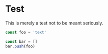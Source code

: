 # Test

This is merely a test not to be meant seriously.

```javascript
const foo = 'text'

const bar = []
bar.push(foo)
```
